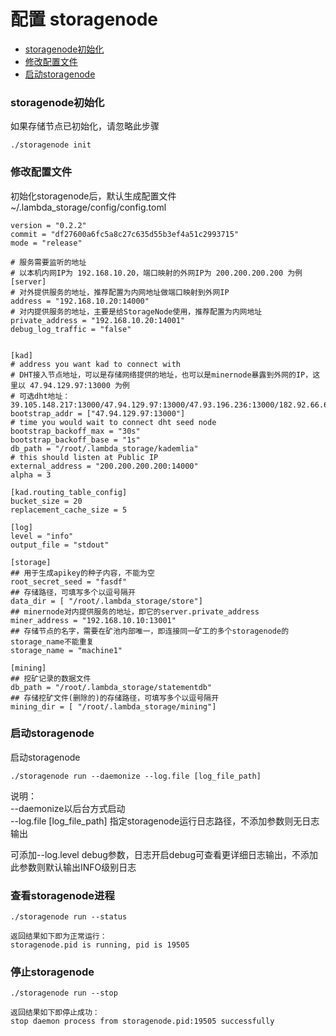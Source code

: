 # 配置 storagenode 
* [storagenode初始化](#storagenode初始化)
* [修改配置文件](#修改配置文件)
* [启动storagenode](#启动storagenode)


### storagenode初始化

如果存储节点已初始化，请忽略此步骤

```
./storagenode init 
```

### 修改配置文件
初始化storagenode后，默认生成配置文件~/.lambda_storage/config/config.toml


```
version = "0.2.2"
commit = "df27600a6fc5a8c27c635d55b3ef4a51c2993715"
mode = "release"

# 服务需要监听的地址
# 以本机内网IP为 192.168.10.20，端口映射的外网IP为 200.200.200.200 为例
[server]
# 对外提供服务的地址，推荐配置为内网地址做端口映射到外网IP
address = "192.168.10.20:14000"
# 对内提供服务的地址，主要是给StorageNode使用，推荐配置为内网地址
private_address = "192.168.10.20:14001"
debug_log_traffic = "false"


[kad]
# address you want kad to connect with
# DHT接入节点地址，可以是存储网络提供的地址，也可以是minernode暴露到外网的IP，这里以 47.94.129.97:13000 为例
# 可选dht地址：39.105.148.217:13000/47.94.129.97:13000/47.93.196.236:13000/182.92.66.63:13000
bootstrap_addr = ["47.94.129.97:13000"]
# time you would wait to connect dht seed node
bootstrap_backoff_max = "30s"
bootstrap_backoff_base = "1s"
db_path = "/root/.lambda_storage/kademlia"
# this should listen at Public IP
external_address = "200.200.200.200:14000"
alpha = 3

[kad.routing_table_config]
bucket_size = 20
replacement_cache_size = 5

[log]
level = "info"
output_file = "stdout"

[storage]
## 用于生成apikey的种子内容，不能为空
root_secret_seed = "fasdf"
## 存储路径，可填写多个以逗号隔开
data_dir = [ "/root/.lambda_storage/store"]
## minernode对内提供服务的地址，即它的server.private_address
miner_address = "192.168.10.10:13001"
## 存储节点的名字，需要在矿池内部唯一，即连接同一矿工的多个storagenode的storage_name不能重复
storage_name = "machine1"

[mining]
## 挖矿记录的数据文件
db_path = "/root/.lambda_storage/statementdb"
## 存储挖矿文件(删除的)的存储路径，可填写多个以逗号隔开
mining_dir = [ "/root/.lambda_storage/mining"]
```

### 启动storagenode

启动storagenode
```
./storagenode run --daemonize --log.file [log_file_path]
```
说明：  
--daemonize以后台方式启动   
--log.file [log_file_path] 指定storagenode运行日志路径，不添加参数则无日志输出  

可添加--log.level debug参数，日志开启debug可查看更详细日志输出，不添加此参数则默认输出INFO级别日志 


### 查看storagenode进程
```
./storagenode run --status
```
```
返回结果如下即为正常运行：
storagenode.pid is running, pid is 19505
```


### 停止storagenode

```
./storagenode run --stop
```
```
返回结果如下即停止成功：
stop daemon process from storagenode.pid:19505 successfully
```



